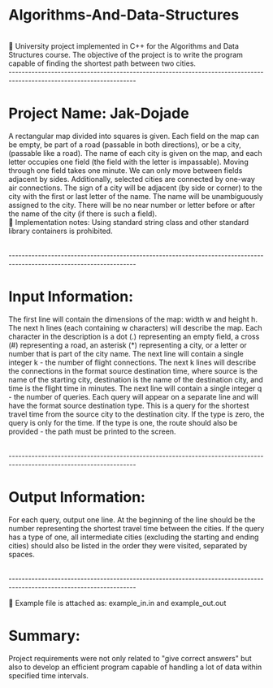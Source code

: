 # Algorithms-And-Data-Structures
</br>
🌱 University project implemented in C++ for the Algorithms and Data Structures course. The objective of the project is to write the program capable of finding the shortest path between two cities.
</br> --------------------------------------------------------------------------------------------------------------------- </br>

# Project Name: Jak-Dojade
A rectangular map divided into squares is given. Each field on the map can be empty, be part of a road (passable in both directions), or be a city, (passable like a road). The name of each city is given on the map, and each letter occupies one field (the field with the letter is impassable). Moving through one field takes one minute. We can only move between fields adjacent by sides. Additionally, selected cities are connected by one-way air connections. The sign of a city will be adjacent (by side or corner) to the city with the first or last letter of the name.
The name will be unambiguously assigned to the city. There will be no near number or letter before or after the name of the city (if there is such a field).
</br>
🌱 Implementation notes:
Using standard string class and other standard library containers is prohibited.

</br> --------------------------------------------------------------------------------------------------------------------- </br>

# Input Information:
The first line will contain the dimensions of the map: width w and height h. The next h lines (each containing w characters) will describe the map. Each character in the description is a dot (.) representing an empty field, a cross (#) representing a road, an asterisk (*) representing a city, or a letter or number that is part of the city name.
The next line will contain a single integer k - the number of flight connections. The next k lines will describe the connections in the format source destination time, where source is the name of the starting city, destination is the name of the destination city, and time is the flight time in minutes. The next line will contain a single integer q - the number of queries. Each query will appear on a separate line and will have the format source destination type. This is a query for the shortest travel time from the source city to the destination city. If the type is zero, the query is only for the time. If the type is one, the route should also be provided - the path must be printed to the screen.

</br> --------------------------------------------------------------------------------------------------------------------- </br>

# Output Information:
For each query, output one line. At the beginning of the line should be the number representing the shortest travel time between the cities. If the query has a type of one, all intermediate cities (excluding the starting and ending cities) should also be listed in the order they were visited, separated by spaces.

</br> --------------------------------------------------------------------------------------------------------------------- </br>

🌱 Example file is attached as: example_in.in and example_out.out

# Summary:

Project requirements were not only related to "give correct answers" but also to develop an efficient program capable of handling a lot of data within specified time intervals.
